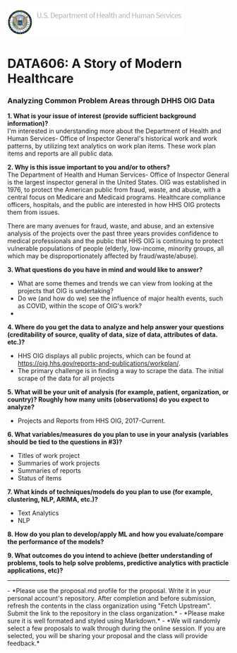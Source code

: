 ![image info](https://github.com/Colsai/scott_data606/blob/main/hhsoig-banner-logo.png)  
# DATA606: A Story of Modern Healthcare
### Analyzing Common Problem Areas through DHHS OIG Data

**1. What is your issue of interest (provide sufficient background information)?**  
I'm interested in understanding more about the Department of Health and Human Services- Office of Inspector General's historical work and work patterns, by utilizing text analytics on work plan items. These work plan items and reports are all public data.

**2. Why is this issue important to you and/or to others?**  
The Department of Health and Human Services- Office of Inspector General is the largest inspector general in the United States. OIG was established in 1976, to protect the American public from fraud, waste, and abuse, with a central focus on Medicare and Medicaid programs. Healthcare compliance officers, hospitals, and the public are interested in how HHS OIG protects them from issues. 

There are many avenues for fraud, waste, and abuse, and an extensive analysis of the projects over the past three years provides confidence to medical professionals and the public that HHS OIG is continuing to protect vulnerable populations of people (elderly, low-income, minority groups, all which may be disproportionately affected by fraud/waste/abuse). 

**3. What questions do you have in mind and would like to answer?** 
- What are some themes and trends we can view from looking at the projects that OIG is undertaking?
- Do we (and how do we) see the influence of major health events, such as COVID, within the scope of OIG's work?
- 

**4. Where do you get the data to analyze and help answer your questions (creditability of source, quality of data, size of data, attributes of data. etc.)?**  
- HHS OIG displays all public projects, which can be found at https://oig.hhs.gov/reports-and-publications/workplan/.
- The primary challenge is in finding a way to scrape the data. The initial scrape of the data for all projects 

**5. What will be your unit of analysis (for example, patient, organization, or country)? Roughly how many units (observations) do you expect to analyze?**  
- Projects and Reports from HHS OIG, 2017-Current.
 
**6. What variables/measures do you plan to use in your analysis (variables should be tied to the questions in #3)?**  
- Titles of work project
- Summaries of work projects
- Summaries of reports
- Status of items

**7. What kinds of techniques/models do you plan to use (for example, clustering, NLP, ARIMA, etc.)?**  
- Text Analytics
- NLP

**8. How do you plan to develop/apply ML and how you evaluate/compare the performance of the models?**  

**9. What outcomes do you intend to achieve (better understanding of problems, tools to help solve problems, predictive analytics with practicle applications, etc)?**  
<hr>
- *Please use the proposal.md profile for the proposal. Write it in your personal account's repository. After completion and before submission, refresh the contents in the class organization using "Fetch Upstream". Submit the link to the repository in the class organization.*
- *Please make sure it is well formated and styled using Markdown.*
- *We will randomly select a few proposals to walk through during the online session. If you are selected, you will be sharing your proposal and the class will provide feedback.*
